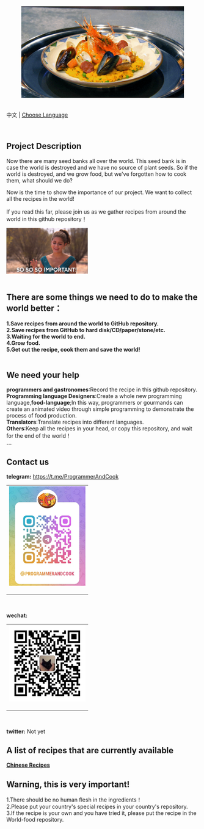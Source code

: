 
<div align="center">
    <img height='240px' src="./img/food_01.gif" alt="world food" />
</div>
<br/>

中文 | [Choose Language](./choose-language.md)
<div align="center">
				<span></span>
</div>
<br/>

## Project Description
<span>Now there are many seed banks all over the world. This seed bank is in case the world is destroyed and we have no source of plant seeds. So if the world is destroyed, and we grow food, but we've forgotten how to cook them, what should we do?</span>
<br/>

Now is the time to show the importance of our project. We want to collect all the recipes in the world!</br>
<br/>
If you read this far, please join us as we gather recipes from around the world in this github repository！</br>
<div align="">
    <img height='120px' src="./img/importmant_01.gif" alt="importamt" />
</div>
<br/>


## There are some things we need to do to make the world better：</br>
**1.Save recipes from around the world to GitHub repository.**</br>
**2.Save recipes from GitHub to hard disk/CD/paper/stone/etc.**</br>
**3.Waiting for the world to end.**</br>
**4.Grow food.**</br>
**5.Get out the recipe, cook them and save the world!**</br>
<br/>


## We need your help
**programmers and gastronomes**:Record the recipe in this github repository.</br>
**Programming language Designers**:Create a whole new programming language,**food-language**;In this way, programmers or gourmands can create an animated video through simple programming to demonstrate the process of food production.</br>
**Translators**:Translate recipes into different languages.</br>
**Others**:Keep all the recipes in your head, or copy this repository, and wait for the end of the world！</br>
**...**
<br/>


## Contact us
**telegram:**
https://t.me/ProgrammerAndCook
<table>
    <tr>
      <td align="center" style="width: 200px;">
        <a href="https://t.me/ProgrammerAndCook">
           <img src="./img/telegram.png" alt="telegram" /><br>
        </a><br>
      </td>
    </tr>
</table>

<div align="">
    
</div>
<br/>

**wechat:**
<table>
    <tr>
      <td align="center" style="width: 200px;">
        <a href="#">
           <img src="./img/qrcode-for-it_fushang.jpg" alt="wechat" /><br>
        </a><br>
      </td>
    </tr>
</table>
<br/>

**twitter:**
Not yet
<br/>



## A list of recipes that are currently available
**[Chinese Recipes](https://github.com/world-food/China-food)**
<br/>


## Warning, this is very important!
1.There should be no human flesh in the ingredients！</br>
2.Please put your country's special recipes in your country's repository.</br>
3.If the recipe is your own and you have tried it, please put the recipe in the World-food repository.</br>
